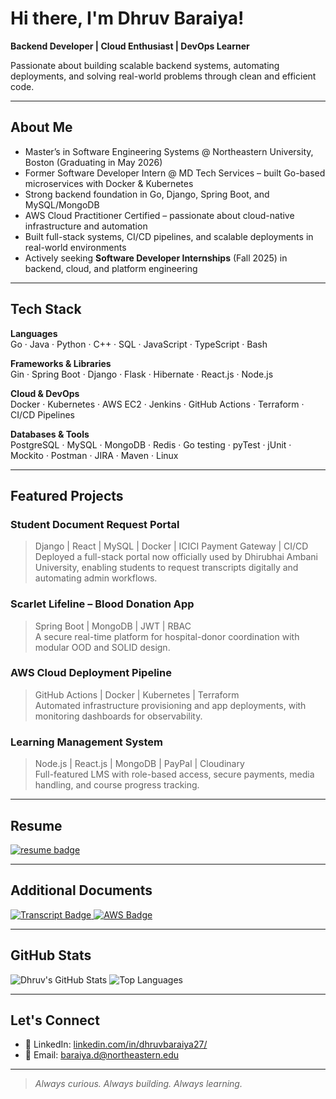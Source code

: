 # Hi there, I'm Dhruv Baraiya!  
**Backend Developer | Cloud Enthusiast | DevOps Learner** 

 Passionate about building scalable backend systems, automating deployments, and solving real-world problems through clean and efficient code.

---

## About Me

-  Master’s in Software Engineering Systems @ Northeastern University, Boston (Graduating in May 2026)
-  Former Software Developer Intern @ MD Tech Services – built Go-based microservices with Docker & Kubernetes
-  Strong backend foundation in Go, Django, Spring Boot, and MySQL/MongoDB
-  AWS Cloud Practitioner Certified – passionate about cloud-native infrastructure and automation
-  Built full-stack systems, CI/CD pipelines, and scalable deployments in real-world environments
-  Actively seeking **Software Developer Internships** (Fall 2025) in backend, cloud, and platform engineering

---

## Tech Stack

**Languages**  
Go · Java · Python · C++ · SQL · JavaScript · TypeScript · Bash

**Frameworks & Libraries**  
Gin · Spring Boot · Django · Flask · Hibernate · React.js · Node.js

**Cloud & DevOps**  
Docker · Kubernetes · AWS EC2 · Jenkins · GitHub Actions · Terraform · CI/CD Pipelines

**Databases & Tools**  
PostgreSQL · MySQL · MongoDB · Redis · Go testing · pyTest · jUnit · Mockito · Postman · JIRA · Maven · Linux 

---

## Featured Projects

### Student Document Request Portal  
> Django | React | MySQL | Docker | ICICI Payment Gateway | CI/CD
Deployed a full-stack portal now officially used by Dhirubhai Ambani University, enabling students to request transcripts digitally and automating admin workflows.


### Scarlet Lifeline – Blood Donation App  
> Spring Boot | MongoDB | JWT | RBAC  
A secure real-time platform for hospital-donor coordination with modular OOD and SOLID design.

### AWS Cloud Deployment Pipeline  
> GitHub Actions | Docker | Kubernetes | Terraform  
Automated infrastructure provisioning and app deployments, with monitoring dashboards for observability.

### Learning Management System  
> Node.js | React.js | MongoDB | PayPal | Cloudinary  
Full-featured LMS with role-based access, secure payments, media handling, and course progress tracking.

---

## Resume

<a href="./Dhruv_Baraiya_Resume_Go.pdf" download>
  <img src="https://img.shields.io/badge/Resume-PDF-red?style=for-the-badge&logo=adobeacrobatreader" alt="resume badge">
</a>

---
## Additional Documents

<a href="./Dhruv_Academic_Transcript.pdf" download>
  <img src="https://img.shields.io/badge/Academic%20Transcript-PDF-blue?style=for-the-badge&logo=googledrive" alt="Transcript Badge">
</a>

<a href="./Dhruv_AWS_Certification.pdf" download>
  <img src="https://img.shields.io/badge/AWS%20Certification-PDF-orange?style=for-the-badge&logo=amazonaws" alt="AWS Badge">
</a>

---

## GitHub Stats
![Dhruv's GitHub Stats](https://github-readme-stats.vercel.app/api?username=dhruvbaraiya27&show_icons=true&theme=dark)
![Top Languages](https://github-readme-stats.vercel.app/api/top-langs/?username=dhruvbaraiya27&layout=compact&theme=dark)


---

## Let's Connect

- 🔗 LinkedIn: [linkedin.com/in/dhruvbaraiya27/](https://www.linkedin.com/in/dhruvbaraiya27/)    
- 📧 Email: baraiya.d@northeastern.edu

---

> *Always curious. Always building. Always learning.*
